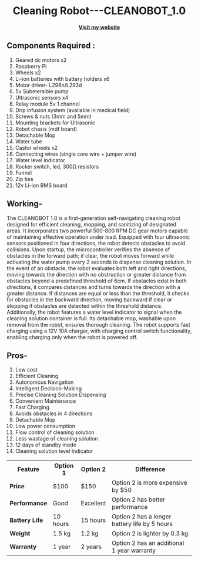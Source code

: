 <div align="center">
  <h1>Cleaning Robot---CLEANOBOT_1.0</h1>
  <a href="https://sites.google.com/view/rhythmshah/cleanobot-1-0"><b>Visit my website</b></a>
</div>


## **Components Required :**

1. Geared dc motors x2
2. Raspberry Pi
3. Wheels x2
4. Li-ion batteries with battery holders x6
5. Motor driver- L298n/L293d
6. 5v Submersible pump
7. Ultrasonic sensors x4
8. Relay module 5v 1 channel
9. Drip infusion system (available in medical field)
10. Screws & nuts (3mm and 5mm)
11. Mounting brackets for Ultrasonic
12. Robot chasis (mdf board)
13. Detachable Мор
14. Water tube
15. Castor wheels x2
16. Connecting wires (single core wire + jumper wire)
17. Water level indicator
18. Rocker switch, led, 300Ω resistors
19. Funnel
20. Zip ties
21. 12v Li-ion BMS board

## **Working-**

The CLEANOBOT 1.0 is a first-generation self-navigating cleaning robot designed for efficient cleaning, mopping, and sanitizing of designated areas. It incorporates two powerful 500-800 RPM DC gear motors capable of maintaining effective operation under load. Equipped with four ultrasonic sensors positioned in four directions, the robot detects obstacles to avoid collisions. Upon startup, the microcontroller verifies the absence of obstacles in the forward path; if clear, the robot moves forward while activating the water pump every 2 seconds to dispense cleaning solution. In the event of an obstacle, the robot evaluates both left and right directions, moving towards the direction with no obstruction or greater distance from obstacles beyond a predefined threshold of 6cm. If obstacles exist in both directions, it compares distances and turns towards the direction with a greater distance. If distances are equal or less than the threshold, it checks for obstacles in the backward direction, moving backward if clear or stopping if obstacles are detected within the threshold distance. Additionally, the robot features a water level indicator to signal when the cleaning solution container is full. Its detachable mop, washable upon removal from the robot, ensures thorough cleaning. The robot supports fast charging using a 12V 10A charger, with charging control switch functionality, enabling charging only when the robot is powered off. 

## **Pros-**

1. Low cost
2. Efficient Cleaning
3. Autonomous Navigation
4. Intelligent Decision-Making
5. Precise Cleaning Solution Dispensing
6. Convenient Maintenance
7. Fast Charging
8. Avoids obstacles in 4 directions
9. Detachable Mop
10. Low power consumption
11. Flow control of cleaning solution
12. Less wastage of cleaning solution
13. 12 days of standby mode
14. Cleaning solution level Indicator 




<table align="center">
  <tr>
    <th>Feature</th>
    <th>Option 1</th>
    <th>Option 2</th>
    <th>Difference</th>
  </tr>
  <tr>
    <td><b>Price</b></td>
    <td>$100</td>
    <td>$150</td>
    <td>Option 2 is more expensive by $50</td>
  </tr>
  <tr>
    <td><b>Performance</b></td>
    <td>Good</td>
    <td>Excellent</td>
    <td>Option 2 has better performance</td>
  </tr>
  <tr>
    <td><b>Battery Life</b></td>
    <td>10 hours</td>
    <td>15 hours</td>
    <td>Option 2 has a longer battery life by 5 hours</td>
  </tr>
  <tr>
    <td><b>Weight</b></td>
    <td>1.5 kg</td>
    <td>1.2 kg</td>
    <td>Option 2 is lighter by 0.3 kg</td>
  </tr>
  <tr>
    <td><b>Warranty</b></td>
    <td>1 year</td>
    <td>2 years</td>
    <td>Option 2 has an additional 1 year warranty</td>
  </tr>
</table>
